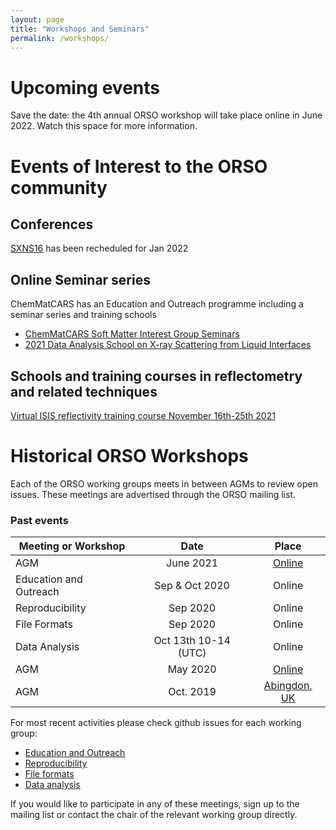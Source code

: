 ```yaml
---
layout: page
title: "Workshops and Seminars"
permalink: /workshops/
---
```


# Upcoming events

Save the date: the 4th annual ORSO workshop will take place online in June 2022. Watch this space for more information.

# Events of Interest to the ORSO community

## Conferences

[SXNS16](www.sxns16.org) has been recheduled for Jan 2022

## Online Seminar series

ChemMatCARS has an Education and Outreach programme including a seminar series and training schools

- [ChemMatCARS Soft Matter Interest Group Seminars](https://chemmatcars.uchicago.edu/education-and-outreach/soft-matter-interest-group-seminar/)
- [2021 Data Analysis School on X-ray Scattering from Liquid Interfaces](https://chemmatcars.uchicago.edu/2021-data-analysis-school-liquid-interfaces/)

## Schools and training courses in reflectometry and related techniques

[Virtual ISIS reflectivity training course November 16th-25th 2021](https://indico.stfc.ac.uk/event/355/)


# Historical ORSO Workshops

Each of the ORSO working groups meets in between AGMs to review open issues. These meetings are advertised through the ORSO mailing list.

### Past events

| Meeting or Workshop |      Date      |  Place |
|----------|:-------------:|:------:|
| AGM | June 2021 |   [Online](./workshop_2021/)  |
| Education and Outreach | Sep & Oct 2020 | Online |
| Reproducibility | Sep 2020 | Online  |
| File Formats | Sep 2020 | Online |
|  Data Analysis | Oct 13th 10-14 (UTC) | Online | 
| AGM | May 2020 |   [Online](./workshop_2020/)  |
| AGM | Oct. 2019 |  [Abingdon, UK](./workshop_2019/)|

For most recent activities please check github issues for each working group:
- [Education and Outreach](https://github.com/reflectivity/edu_outreach/issues)
- [Reproducibility](https://github.com/reflectivity//reproducibility/issues)
- [File formats](https://github.com/reflectivity/file_format/issues)
- [Data analysis](https://github.com/reflectivity/analysis/issues)

If you would like to participate in any of these meetings, sign up to the mailing list or contact the chair of the relevant working group directly.
